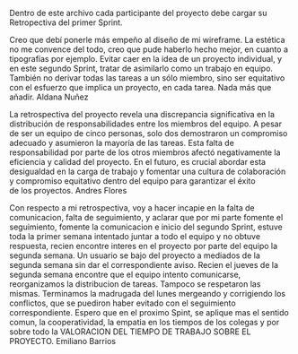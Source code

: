 Dentro de este archivo cada participante del proyecto debe cargar su Retropectiva del primer Sprint.

Creo que debí ponerle más empeño al diseño de mi wireframe. La estética no me convence del todo, creo que pude haberlo hecho mejor, en cuanto a tipografías por ejemplo. Evitar caer en la idea de un proyecto individual, y en este segundo Sprint, tratar de asimilarlo como un trabajo en equipo. También no derivar todas las tareas a un sólo miembro, sino ser equitativo con el esfuerzo que implica un proyecto, en cada tarea.
Nada más que añadir.
Aldana Nuñez

La retrospectiva del proyecto revela una discrepancia significativa en la distribución de responsabilidades entre los miembros del equipo. A pesar de ser un equipo de cinco personas, solo dos demostraron un compromiso adecuado y asumieron la mayoría de las tareas. Esta falta de responsabilidad por parte de los otros miembros afectó negativamente la eficiencia y calidad del proyecto. En el futuro, es crucial abordar esta desigualdad en la carga de trabajo y fomentar una cultura de colaboración y compromiso equitativo dentro del equipo para garantizar el éxito de los proyectos.
Andres Flores


Con respecto a mi retrospectiva, voy a hacer incapie en la falta de comunicacion, falta de seguimiento, y aclarar que por mi parte fomente el seguimiento, fomente la comunicacion e inicio del segundo Sprint, estuve toda la primer semana intentado juntar a todo el equipo y no obtuve respuesta, recien encontre interes en el proyecto por parte del equipo la segunda semana.
Un usuario se bajo del proyecto a mediados de la segunda semana sin dar el correspondiente aviso. 
Recien el jueves de la segunda semana encontre que el equipo intento comunicarse, reorganizamos la distribucion de tareas. Tampoco se respetaron las mismas.
Terminamos la madrugada del lunes mergeando y corrigiendo los conflictos, que se puediron haber evitado con el seguimiento correspondiente. 
Espero que en el proximo Spint, se aplique mas el sentido comun, la cooperatividad, la empatia en los tiempos de los colegas y por sobre todo la VALORACION DEL TIEMPO DE TRABAJO SOBRE EL PROYECTO.
Emiliano Barrios
 